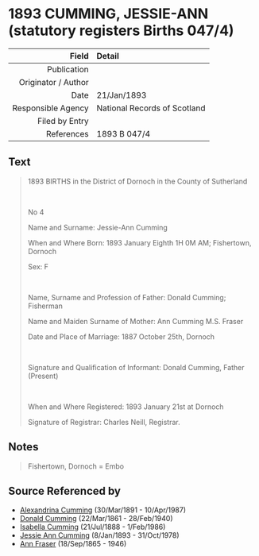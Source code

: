 ﻿---
layout: page
permalink: /sources/s90907864
---

# 1893 CUMMING, JESSIE-ANN (statutory registers Births 047/4)

Field | Detail
---:|:---
Publication | 
Originator / Author | 
Date | 21/Jan/1893
Responsible Agency | National Records of Scotland
Filed by Entry | 
References | 1893 B 047/4

## Text

> 1893 BIRTHS in the District of Dornoch in the County of Sutherland
>
> <br/>
>
> No 4
>
> Name and Surname: Jessie-Ann Cumming
>
> When and Where Born: 1893 January Eighth 1H 0M AM; Fishertown, Dornoch
>
> Sex: F
>
> <br/>
>
> Name, Surname and Profession of Father: Donald Cumming; Fisherman
>
> Name and Maiden Surname of Mother: Ann Cumming M.S. Fraser
>
> Date and Place of Marriage: 1887 October 25th, Dornoch
>
> <br/>
>
> Signature and Qualification of Informant: Donald Cumming, Father (Present)
>
> <br/>
>
> When and Where Registered: 1893 January 21st at Dornoch
>
> Signature of Registrar: Charles Neill, Registrar.
>

## Notes

> Fishertown, Dornoch = Embo
>


## Source Referenced by

* [Alexandrina Cumming](../people/@57186713@-alexandrina-cumming-b1891-3-30-d1987-4-10.md) (30/Mar/1891 - 10/Apr/1987)
* [Donald Cumming](../people/@20465544@-donald-cumming-b1861-3-22-d1940-2-28.md) (22/Mar/1861 - 28/Feb/1940)
* [Isabella Cumming](../people/@84684994@-isabella-cumming-b1888-7-21-d1986-2-1.md) (21/Jul/1888 - 1/Feb/1986)
* [Jessie Ann Cumming](../people/@66222886@-jessie-ann-cumming-b1893-1-8-d1978-10-31.md) (8/Jan/1893 - 31/Oct/1978)
* [Ann Fraser](../people/@70425788@-ann-fraser-b1865-9-18-d1946.md) (18/Sep/1865 - 1946)

